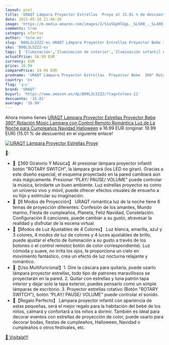 ```yaml
---
layout: post
title: 'URAQT Lámpara Proyector Estrellas  Proye al 15.01 % de descuento'
date: 2021-05-18 21:40:20
image: 'https://m.media-amazon.com/images/I/51o5GpHlGgL._SL500_._SL400_.jpg'
comments: true
category: ofertas
author: 'tole.es'
slug: 'B08L3L5ZZ2-es URAQT Lámpara Proyector Estrellas Proyector Bebe 360°...'
sku: 'B08L3L5ZZ2-es'
tags: [ 'Iluminación','Iluminación de interior','Iluminación infantil nocturna','Lámparas e iluminación infantil','navidad','uraqt', ]
actualPrice: 16.99 EUR
currency: EUR
price: 16.99
comparePrice: 19.99 EUR
prodname: 'URAQT Lámpara Proyector Estrellas  Proyector Bebe  360° Rotación Músic Lampara con Control Remoto  Romántica Luz de La Noche para Cumpleaños  Navidad  Halloween'
country: 'es'
flag: '🇪🇸'
brand: 'URAQT'
buyurl: 'https://www.amazon.es/dp/B08L3L5ZZ2/?tag=tolees-21'
descuento: '15.01'
average: '16.99'
---
```


Ahora mismo tienes [URAQT Lámpara Proyector Estrellas  Proyector Bebe  360° Rotación Músic Lampara con Control Remoto  Romántica Luz de La Noche para Cumpleaños  Navidad  Halloween](https://www.amazon.es/dp/B08L3L5ZZ2/?tag=tolees-21) a 16.99 EUR (original: 19.99 EUR) (15.01 %  de descuento) en el siguiente enlace!

[![URAQT Lámpara Proyector Estrellas  Proye](https://m.media-amazon.com/images/I/51o5GpHlGgL._SL500_._SL400_.jpg)](https://www.amazon.es/dp/B08L3L5ZZ2/?tag=tolees-21)

🔎:

- 💫【360 Giratorio Y Música】Al presionar lámpara proyector infantil botón "ROTARY SWITCH", la lámpara girará (los LED no giran). Gracias a este diseño especial, el esquema proyectado en la pared cambiará aún más mágicamente. Presionar “PLAY/ PAUSE/ VOLUME" puede controlar la música, brindarte un buen ambiente. Luz estrellas proyector es como un universo vivo y móvil, puede ofrecer efectos visuales de ensueño a su hijo y estimular su imaginación.
- 💫【6 Modos de Proyección】 URAQT romántica luz de la noche tiene 6 temas de proyección diferentes: Confesión de los amantes, Mundo marino, Fiesta de cumpleaños, Planeta, Feliz Navidad, Constelación. Configuración 8 canciones, puede cambiar a su gusto, atravesar la realidad y disfrutar de la escena virtual.
- 💫【Modos de Luz Ajustables de 4 Colores】 Luz blanca, amarilla, azul y 3 colores, 4 modos de luz de colores y 4 luces ajustables de brillo, puede ajustar el efecto de iluminación a su gusto a través de los botones o el control remoto( botón de color correspondiente). Luz cómoda y suave, no irrita los ojos, le proporciona un cielo en movimiento fantástico, crea un efecto de luz nocturna relajante y romántico.
- 💫【Uso Multifuncional】1. Gire la cáscara para quitarla, puede usarlo lámpara proyector estrellas, todo tipo de patrones maravillosos se proyectarán en la pared. 2. Quitar con estrellas y luna patrón tapa interior y dejar solo la tapa exterior, puedes pensarlo como un simple lámparas de escritorio. 3. Proyector estrellas rotativo (Botón "ROTARY SWITCH"), botón “PLAY/ PAUSE/ VOLUME" puede controlar el sonido.
- 💫【Regalo Perfecto】 Lámpara proyector infantil con apariencia de astas pequeñas, será el mejor regalo para la habitación del bebé de los niños, calmará y confortará a los niños a dormir. También es ideal para decorar eventos con estrellas de proyección de color, puede usarlo para decorar bodas, fiestas de cumpleaños, Halloween, Navidad o cumpleaños o otros festivales, etc.

[🛒 Visítala!!!](https://www.amazon.es/dp/B08L3L5ZZ2/?tag=tolees-21)
